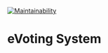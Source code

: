 [![Maintainability](https://api.codeclimate.com/v1/badges/52bdf58293788c1c603d/maintainability)](https://codeclimate.com/github/niomwungeri-fabrice/e-voting-api/maintainability)

# eVoting System